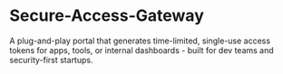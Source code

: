 # Secure-Access-Gateway
A plug-and-play portal that generates time-limited, single-use access tokens for apps, tools, or internal dashboards - built for dev teams and security-first startups.
